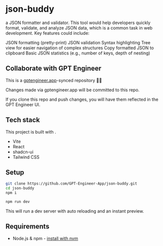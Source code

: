 # json-buddy

a JSON formatter and validator.
This tool would help developers quickly format, validate, and analyze JSON data, which is a common task in web development.
Key features could include:

JSON formatting (pretty-print)
JSON validation
Syntax highlighting
Tree view for easier navigation of complex structures
Copy formatted JSON to clipboard
Basic JSON statistics (e.g., number of keys, depth of nesting)

## Collaborate with GPT Engineer

This is a [gptengineer.app](https://gptengineer.app)-synced repository 🌟🤖

Changes made via gptengineer.app will be committed to this repo.

If you clone this repo and push changes, you will have them reflected in the GPT Engineer UI.

## Tech stack

This project is built with .

- Vite
- React
- shadcn-ui
- Tailwind CSS

## Setup

```sh
git clone https://github.com/GPT-Engineer-App/json-buddy.git
cd json-buddy
npm i
```

```sh
npm run dev
```

This will run a dev server with auto reloading and an instant preview.

## Requirements

- Node.js & npm - [install with nvm](https://github.com/nvm-sh/nvm#installing-and-updating)
